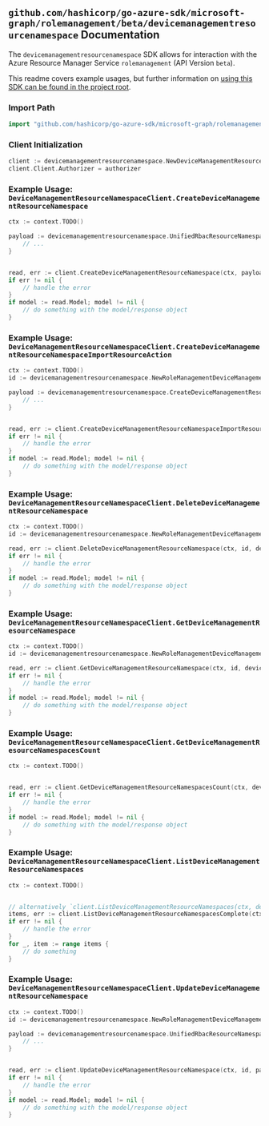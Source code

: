 
## `github.com/hashicorp/go-azure-sdk/microsoft-graph/rolemanagement/beta/devicemanagementresourcenamespace` Documentation

The `devicemanagementresourcenamespace` SDK allows for interaction with the Azure Resource Manager Service `rolemanagement` (API Version `beta`).

This readme covers example usages, but further information on [using this SDK can be found in the project root](https://github.com/hashicorp/go-azure-sdk/tree/main/docs).

### Import Path

```go
import "github.com/hashicorp/go-azure-sdk/microsoft-graph/rolemanagement/beta/devicemanagementresourcenamespace"
```


### Client Initialization

```go
client := devicemanagementresourcenamespace.NewDeviceManagementResourceNamespaceClientWithBaseURI("https://management.azure.com")
client.Client.Authorizer = authorizer
```


### Example Usage: `DeviceManagementResourceNamespaceClient.CreateDeviceManagementResourceNamespace`

```go
ctx := context.TODO()

payload := devicemanagementresourcenamespace.UnifiedRbacResourceNamespace{
	// ...
}


read, err := client.CreateDeviceManagementResourceNamespace(ctx, payload)
if err != nil {
	// handle the error
}
if model := read.Model; model != nil {
	// do something with the model/response object
}
```


### Example Usage: `DeviceManagementResourceNamespaceClient.CreateDeviceManagementResourceNamespaceImportResourceAction`

```go
ctx := context.TODO()
id := devicemanagementresourcenamespace.NewRoleManagementDeviceManagementResourceNamespaceID("unifiedRbacResourceNamespaceIdValue")

payload := devicemanagementresourcenamespace.CreateDeviceManagementResourceNamespaceImportResourceActionRequest{
	// ...
}


read, err := client.CreateDeviceManagementResourceNamespaceImportResourceAction(ctx, id, payload)
if err != nil {
	// handle the error
}
if model := read.Model; model != nil {
	// do something with the model/response object
}
```


### Example Usage: `DeviceManagementResourceNamespaceClient.DeleteDeviceManagementResourceNamespace`

```go
ctx := context.TODO()
id := devicemanagementresourcenamespace.NewRoleManagementDeviceManagementResourceNamespaceID("unifiedRbacResourceNamespaceIdValue")

read, err := client.DeleteDeviceManagementResourceNamespace(ctx, id, devicemanagementresourcenamespace.DefaultDeleteDeviceManagementResourceNamespaceOperationOptions())
if err != nil {
	// handle the error
}
if model := read.Model; model != nil {
	// do something with the model/response object
}
```


### Example Usage: `DeviceManagementResourceNamespaceClient.GetDeviceManagementResourceNamespace`

```go
ctx := context.TODO()
id := devicemanagementresourcenamespace.NewRoleManagementDeviceManagementResourceNamespaceID("unifiedRbacResourceNamespaceIdValue")

read, err := client.GetDeviceManagementResourceNamespace(ctx, id, devicemanagementresourcenamespace.DefaultGetDeviceManagementResourceNamespaceOperationOptions())
if err != nil {
	// handle the error
}
if model := read.Model; model != nil {
	// do something with the model/response object
}
```


### Example Usage: `DeviceManagementResourceNamespaceClient.GetDeviceManagementResourceNamespacesCount`

```go
ctx := context.TODO()


read, err := client.GetDeviceManagementResourceNamespacesCount(ctx, devicemanagementresourcenamespace.DefaultGetDeviceManagementResourceNamespacesCountOperationOptions())
if err != nil {
	// handle the error
}
if model := read.Model; model != nil {
	// do something with the model/response object
}
```


### Example Usage: `DeviceManagementResourceNamespaceClient.ListDeviceManagementResourceNamespaces`

```go
ctx := context.TODO()


// alternatively `client.ListDeviceManagementResourceNamespaces(ctx, devicemanagementresourcenamespace.DefaultListDeviceManagementResourceNamespacesOperationOptions())` can be used to do batched pagination
items, err := client.ListDeviceManagementResourceNamespacesComplete(ctx, devicemanagementresourcenamespace.DefaultListDeviceManagementResourceNamespacesOperationOptions())
if err != nil {
	// handle the error
}
for _, item := range items {
	// do something
}
```


### Example Usage: `DeviceManagementResourceNamespaceClient.UpdateDeviceManagementResourceNamespace`

```go
ctx := context.TODO()
id := devicemanagementresourcenamespace.NewRoleManagementDeviceManagementResourceNamespaceID("unifiedRbacResourceNamespaceIdValue")

payload := devicemanagementresourcenamespace.UnifiedRbacResourceNamespace{
	// ...
}


read, err := client.UpdateDeviceManagementResourceNamespace(ctx, id, payload)
if err != nil {
	// handle the error
}
if model := read.Model; model != nil {
	// do something with the model/response object
}
```

